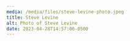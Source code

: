 ```yaml
---
media: /media/files/steve-levine-photo.jpeg
title: Steve Levine
alt: Photo of Steve Levine
date: 2023-04-28T14:57:00-0500
---
```

